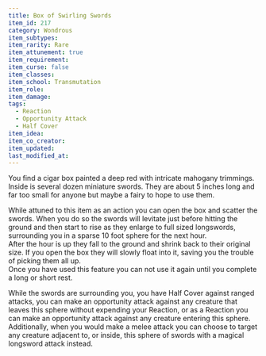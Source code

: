 ```yaml
---
title: Box of Swirling Swords
item_id: 217
category: Wondrous
item_subtypes: 
item_rarity: Rare
item_attunement: true
item_requirement: 
item_curse: false
item_classes: 
item_school: Transmutation
item_role: 
item_damage: 
tags:
  - Reaction
  - Opportunity Attack
  - Half Cover
item_idea: 
item_co_creator: 
item_updated: 
last_modified_at: 
---
```


You find a cigar box painted a deep red with intricate mahogany trimmings. Inside is several dozen miniature swords. They are about 5 inches long and far too small for anyone but maybe a fairy to hope to use them.

While attuned to this item as an action you can open the box and scatter the swords. When you do so the swords will levitate just before hitting the ground and then start to rise as they enlarge to full sized longswords, surrounding you in a sparse 10 foot sphere for the next hour.  
After the hour is up they fall to the ground and shrink back to their original size. If you open the box they will slowly float into it, saving you the trouble of picking them all up.  
Once you have used this feature you can not use it again until you complete a long or short rest.

While the swords are surrounding you, you have Half Cover against ranged attacks, you can make an opportunity attack against any creature that leaves this sphere without expending your Reaction, or as a Reaction you can make an opportunity attack against any creature entering this sphere.  
Additionally, when you would make a melee attack you can choose to target any creature adjacent to, or inside, this sphere of swords with a magical longsword attack instead.  
